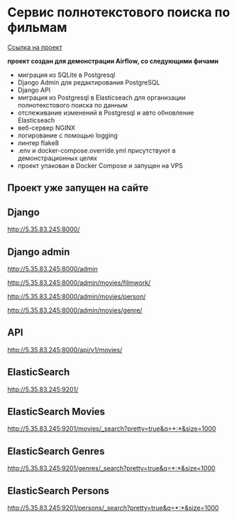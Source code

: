 # Сервис полнотекстового поиска по фильмам

[Ссылка на проект](https://github.com/GennadyBr/PostgreSQL_2_ElasticSeach)

**проект создан для демонстрации Airflow, со следующими фичами**
- миграция из SQLite в Postgresql
- Django Admin для редактирования PostgreSQL
- Django API
- миграция из Postgresql в Elasticseach для организации полнотекстового поиска по данным
- отслеживание изменений в Postgresql и авто обновление Elasticseach
- веб-сервер NGINX
- логирование с помощью logging
- линтер flake8
- .env и docker-compose.override.yml присутствуют в демонстрационных целях
- проект упакован в Docker Compose и запущен на VPS

## Проект уже запущен на сайте
## Django
http://5.35.83.245:8000/

## Django admin
http://5.35.83.245:8000/admin

http://5.35.83.245:8000/admin/movies/filmwork/

http://5.35.83.245:8000/admin/movies/person/

http://5.35.83.245:8000/admin/movies/genre/

## API
http://5.35.83.245:8000/api/v1/movies/

## ElasticSearch
http://5.35.83.245:9201/

## ElasticSearch Movies
http://5.35.83.245:9201/movies/_search?pretty=true&q=*:*&size=1000

## ElasticSearch Genres
http://5.35.83.245:9201/genres/_search?pretty=true&q=*:*&size=1000

## ElasticSearch Persons
http://5.35.83.245:9201/persons/_search?pretty=true&q=*:*&size=1000
